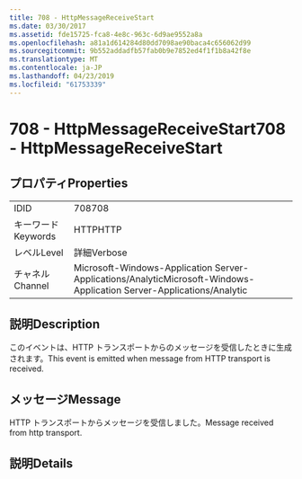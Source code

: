 ```yaml
---
title: 708 - HttpMessageReceiveStart
ms.date: 03/30/2017
ms.assetid: fde15725-fca8-4e8c-963c-6d9ae9552a8a
ms.openlocfilehash: a81a1d614284d80dd7098ae90baca4c656062d99
ms.sourcegitcommit: 9b552addadfb57fab0b9e7852ed4f1f1b8a42f8e
ms.translationtype: MT
ms.contentlocale: ja-JP
ms.lasthandoff: 04/23/2019
ms.locfileid: "61753339"
---
```

# <a name="708---httpmessagereceivestart"></a><span data-ttu-id="8d1a6-102">708 - HttpMessageReceiveStart</span><span class="sxs-lookup"><span data-stu-id="8d1a6-102">708 - HttpMessageReceiveStart</span></span>
## <a name="properties"></a><span data-ttu-id="8d1a6-103">プロパティ</span><span class="sxs-lookup"><span data-stu-id="8d1a6-103">Properties</span></span>  
  
|||  
|-|-|  
|<span data-ttu-id="8d1a6-104">ID</span><span class="sxs-lookup"><span data-stu-id="8d1a6-104">ID</span></span>|<span data-ttu-id="8d1a6-105">708</span><span class="sxs-lookup"><span data-stu-id="8d1a6-105">708</span></span>|  
|<span data-ttu-id="8d1a6-106">キーワード</span><span class="sxs-lookup"><span data-stu-id="8d1a6-106">Keywords</span></span>|<span data-ttu-id="8d1a6-107">HTTP</span><span class="sxs-lookup"><span data-stu-id="8d1a6-107">HTTP</span></span>|  
|<span data-ttu-id="8d1a6-108">レベル</span><span class="sxs-lookup"><span data-stu-id="8d1a6-108">Level</span></span>|<span data-ttu-id="8d1a6-109">詳細</span><span class="sxs-lookup"><span data-stu-id="8d1a6-109">Verbose</span></span>|  
|<span data-ttu-id="8d1a6-110">チャネル</span><span class="sxs-lookup"><span data-stu-id="8d1a6-110">Channel</span></span>|<span data-ttu-id="8d1a6-111">Microsoft-Windows-Application Server-Applications/Analytic</span><span class="sxs-lookup"><span data-stu-id="8d1a6-111">Microsoft-Windows-Application Server-Applications/Analytic</span></span>|  
  
## <a name="description"></a><span data-ttu-id="8d1a6-112">説明</span><span class="sxs-lookup"><span data-stu-id="8d1a6-112">Description</span></span>  
 <span data-ttu-id="8d1a6-113">このイベントは、HTTP トランスポートからのメッセージを受信したときに生成されます。</span><span class="sxs-lookup"><span data-stu-id="8d1a6-113">This event is emitted when message from HTTP transport is received.</span></span>  
  
## <a name="message"></a><span data-ttu-id="8d1a6-114">メッセージ</span><span class="sxs-lookup"><span data-stu-id="8d1a6-114">Message</span></span>  
 <span data-ttu-id="8d1a6-115">HTTP トランスポートからメッセージを受信しました。</span><span class="sxs-lookup"><span data-stu-id="8d1a6-115">Message received from http transport.</span></span>  
  
## <a name="details"></a><span data-ttu-id="8d1a6-116">説明</span><span class="sxs-lookup"><span data-stu-id="8d1a6-116">Details</span></span>
